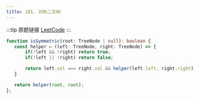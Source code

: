 ```yaml
---
title: 101. 对称二叉树
---
```

:::tip 原题链接
[LeetCode](https://leetcode-cn.com/problems/symmetric-tree/)
:::

```typescript
function isSymmetric(root: TreeNode | null): boolean {
   const helper = (left: TreeNode, right: TreeNode) => {
       if(!left && !right) return true;
       if(!left || !right) return false;

       return left.val === right.val && helper(left.left, right.right) && helper(left.right, right.left);
   }

   return helper(root, root);
};
```
